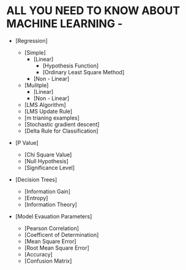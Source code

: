 # ALL YOU NEED TO KNOW ABOUT MACHINE LEARNING - 

* [Regression]
	* [Simple]
		* [Linear]
			* [Hypothesis Function]
			* [Ordinary Least Square Method]
		* [Non - Linear]
	* [Mulitple]
		* [Linear]
		* [Non - Linear]
	* [LMS Algorithm]
	* [LMS Update Rule]
	* [m trianing examples]
	* [Stochastic gradient descent]
	* [Delta Rule for Classification]

* [P Value]
	* [Chi Square Value]
	* [Null Hypothesis]
	* [Significance Level]
	
* [Decision Trees]
	* [Information Gain]
	* [Entropy]
	* [Information Theory]
	
* [Model Evauation Parameters]
	* [Pearson Correlation]
	* [Coefficent of Determination]
	* [Mean Square Error]
	* [Root Mean Square Error]
	* [Accuracy]
	* [Confusion Matrix]